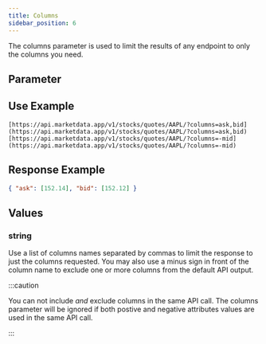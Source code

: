 ```yaml
---
title: Columns
sidebar_position: 6
---
```


The columns parameter is used to limit the results of any endpoint to only the columns you need.

## Parameter

## Use Example

    [https://api.marketdata.app/v1/stocks/quotes/AAPL/?columns=ask,bid](https://api.marketdata.app/v1/stocks/quotes/AAPL/?columns=ask,bid)
    [https://api.marketdata.app/v1/stocks/quotes/AAPL/?columns=-mid](https://api.marketdata.app/v1/stocks/quotes/AAPL/?columns=-mid)

## Response Example

```json
{ "ask": [152.14], "bid": [152.12] }
```

## Values

### string

Use a list of columns names separated by commas to limit the response to just the columns requested. You may also use a minus sign in front of the column name to exclude one or more columns from the default API output.

:::caution

You can not include _and_ exclude columns in the same API call. The columns parameter will be ignored if both postive and negative attributes values are used in the same API call.

:::
